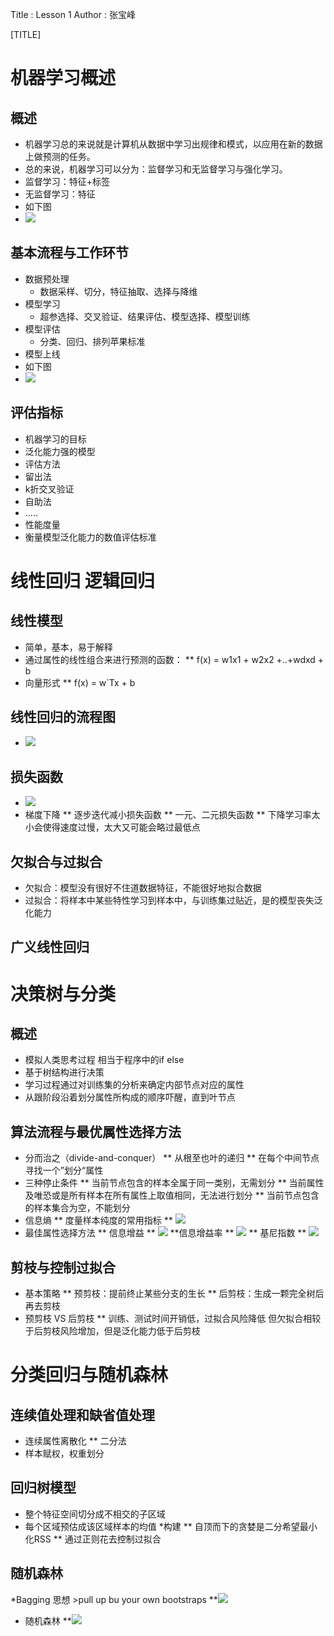 Title         :  Lesson 1
Author        :  张宝峰

[TITLE]

# 机器学习概述
## 概述
  * 机器学习总的来说就是计算机从数据中学习出规律和模式，以应用在新的数据上做预测的任务。
  * 总的来说，机器学习可以分为：监督学习和无监督学习与强化学习。
  * 监督学习：特征+标签
  * 无监督学习：特征
  * 如下图
   * ![](algorithms.png)
    


## 基本流程与工作环节
  * 数据预处理
    * 数据采样、切分，特征抽取、选择与降维
  * 模型学习
    * 超参选择、交叉验证、结果评估、模型选择、模型训练
  * 模型评估
    * 分类、回归、排列苹果标准
  * 模型上线
  * 如下图 
   * ![](flow.png)


    
## 评估指标
  * 机器学习的目标
   * 泛化能力强的模型
  * 评估方法
   * 留出法
   * k折交叉验证
   * 自助法
   * .....
  * 性能度量
   * 衡量模型泛化能力的数值评估标准


    
# 线性回归 逻辑回归
## 线性模型
  * 简单，基本，易于解释
  * 通过属性的线性组合来进行预测的函数：
    ** f(x) = w1x1 + w2x2 +..+wdxd + b
  * 向量形式
   ** f(x) = w`Tx + b
## 线性回归的流程图
  * ![](flow_lr.png)
## 损失函数
  * ![](fun_cost.png) 
  * 梯度下降
   ** 逐步迭代减小损失函数
   ** 一元、二元损失函数
   ** 下降学习率太小会使得速度过慢，太大又可能会略过最低点
## 欠拟合与过拟合
 * 欠拟合：模型没有很好不住道数据特征，不能很好地拟合数据
 * 过拟合：将样本中某些特性学习到样本中，与训练集过贴近，是的模型丧失泛化能力
## 广义线性回归


    
# 决策树与分类
## 概述
   * 模拟人类思考过程 相当于程序中的if else
   * 基于树结构进行决策
   * 学习过程通过对训练集的分析来确定内部节点对应的属性
   * 从跟阶段沿着划分属性所构成的顺序吓醒，直到叶节点
## 算法流程与最优属性选择方法
   * 分而治之（divide-and-conquer）
     ** 从根至也叶的递归
     ** 在每个中间节点寻找一个”划分“属性
   * 三种停止条件
     ** 当前节点包含的样本全属于同一类别，无需划分
     ** 当前属性及唯恐或是所有样本在所有属性上取值相同，无法进行划分
     ** 当前节点包含的样本集合为空，不能划分
   * 信息熵
     ** 度量样本纯度的常用指标
     ** ![](entropy.png)
   * 最佳属性选择方法
    ** 信息增益
    ** ![](informationgain.png)
    **信息增益率
    ** ![](gainratio.png)
    ** 基尼指数
    ** ![](gini.png)
## 剪枝与控制过拟合
   * 基本策略
    ** 预剪枝：提前终止某些分支的生长
    ** 后剪枝：生成一颗完全树后再去剪枝
   * 预剪枝 VS 后剪枝
    ** 训练、测试时间开销低，过拟合风险降低 但欠拟合相较于后剪枝风险增加，但是泛化能力低于后剪枝
    


    
# 分类回归与随机森林
## 连续值处理和缺省值处理
   * 连续属性离散化
    ** 二分法
   * 样本赋权，权重划分
## 回归树模型
   * 整个特征空间切分成不相交的子区域
   * 每个区域预估成该区域样本的均值
   *构建
    ** 自顶而下的贪婪是二分希望最小化RSS
    ** 通过正则花去控制过拟合
## 随机森林
   *Bagging 思想
    >pull up bu your own bootstraps 
    **![](bagging.png) 
   * 随机森林
    **![](randomforest.png)



